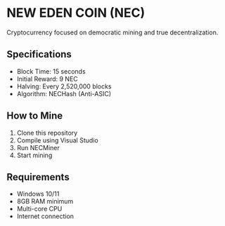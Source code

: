 # NEW EDEN COIN (NEC)

Cryptocurrency focused on democratic mining and true decentralization.

## Specifications
- Block Time: 15 seconds
- Initial Reward: 9 NEC
- Halving: Every 2,520,000 blocks
- Algorithm: NECHash (Anti-ASIC)

## How to Mine
1. Clone this repository
2. Compile using Visual Studio
3. Run NECMiner
4. Start mining

## Requirements
- Windows 10/11
- 8GB RAM minimum
- Multi-core CPU
- Internet connection